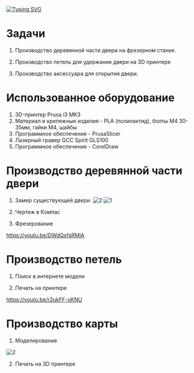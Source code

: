 [![Typing SVG](https://readme-typing-svg.herokuapp.com?color=%2336BCF7&lines=Цикл+производства+двери+для+шкафа)](https://git.io/typing-svg)

# Задачи

1. Производство деревянной части двери на фрезерном станке.

2. Производство петель для удержание двери на 3D принтере

3. Производство аксессуара для открытия двери.

# Использованное оборудование
1. 3D-принтер Prusa i3 MK3
2. Материал и крепежные изделия - PLA (полилактид), болты М4 30-35мм, гайки М4, шайбы
3. Программное обеспечение - PrusaSlicer
4. Лазерный гравер GCC Spirit GLS100
5. Программное обеспечение - CorelDraw

# Производство деревянной части двери

1. Замер существующей двери.
![2](https://github.com/Evgenpump71/Door-2/assets/144489649/8cf0aca3-5cd9-4c59-a4bb-3c0e049a68fe)
![1](https://github.com/Evgenpump71/Door-2/assets/144489649/8c725d77-3120-4be1-8e3b-d9d853f23ca9)

2. Чертеж в Компас

3. Фрезерование

https://youtu.be/DWdQxfsRMlA

# Производство петель

1. Поиск в интернете модели

2. Печать на принтере

https://youtu.be/r2ukFF-oKNU

# Производство карты

1. Моделирование

![2](https://github.com/Evgenpump71/Door-2/assets/144489649/ff2f8a86-8173-4ccc-8c14-381f810dd152)

2. Печать на 3D принтере



   
